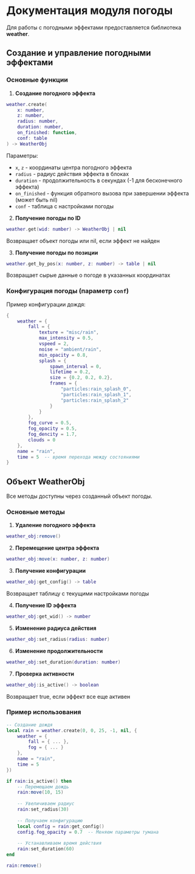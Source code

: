# Документация модуля погоды

Для работы с погодными эффектами предоставляется библиотека **weather**.

## Создание и управление погодными эффектами

### Основные функции

1. **Создание погодного эффекта**
```lua
weather.create(
    x: number, 
    z: number, 
    radius: number, 
    duration: number, 
    on_finished: function, 
    conf: table
) -> WeatherObj
```
Параметры:
- `x`, `z` - координаты центра погодного эффекта
- `radius` - радиус действия эффекта в блоках
- `duration` - продолжительность в секундах (-1 для бесконечного эффекта)
- `on_finished` - функция обратного вызова при завершении эффекта (может быть nil)
- `conf` - таблица с настройками погоды

2. **Получение погоды по ID**
```lua
weather.get(wid: number) -> WeatherObj | nil
```
Возвращает объект погоды или nil, если эффект не найден

3. **Получение погоды по позиции**
```lua
weather.get_by_pos(x: number, z: number) -> table | nil
```
Возвращает сырые данные о погоде в указанных координатах

### Конфигурация погоды (параметр `conf`)

Пример конфигурации дождя:
```lua
{
    weather = {
        fall = {
            texture = "misc/rain",
            max_intensity = 0.5,
            vspeed = 2,
            noise = "ambient/rain",
            min_opacity = 0.8,
            splash = {
                spawn_interval = 0,
                lifetime = 0.2,
                size = {0.2, 0.2, 0.2},
                frames = {
                    "particles:rain_splash_0",
                    "particles:rain_splash_1",
                    "particles:rain_splash_2"
                }
            }
        },
        fog_curve = 0.5,
        fog_opacity = 0.5,
        fog_dencity = 1.7,
        clouds = 0
    },
    name = "rain",
    time = 5  -- время перехода между состояниями
}
```

## Объект WeatherObj

Все методы доступны через созданный объект погоды.

### Основные методы

1. **Удаление погодного эффекта**
```lua
weather_obj:remove()
```

2. **Перемещение центра эффекта**
```lua
weather_obj:move(x: number, z: number)
```

3. **Получение конфигурации**
```lua
weather_obj:get_config() -> table
```
Возвращает таблицу с текущими настройками погоды

4. **Получение ID эффекта**
```lua
weather_obj:get_wid() -> number
```

5. **Изменение радиуса действия**
```lua
weather_obj:set_radius(radius: number)
```

6. **Изменение продолжительности**
```lua
weather_obj:set_duration(duration: number)
```

7. **Проверка активности**
```lua
weather_obj:is_active() -> boolean
```
Возвращает true, если эффект все еще активен

### Пример использования

```lua
-- Создание дождя
local rain = weather.create(0, 0, 25, -1, nil, {
    weather = {
        fall = { ... },
        fog = { ... }
    },
    name = "rain",
    time = 5
})

if rain:is_active() then
    -- Перемещаем дождь
    rain:move(10, 15)
    
    -- Увеличиваем радиус
    rain:set_radius(30)
    
    -- Получаем конфигурацию
    local config = rain:get_config()
    config.fog_opacity = 0.7  -- Меняем параметры тумана
    
    -- Устанавливаем время действия
    rain:set_duration(60)
end

rain:remove()
```